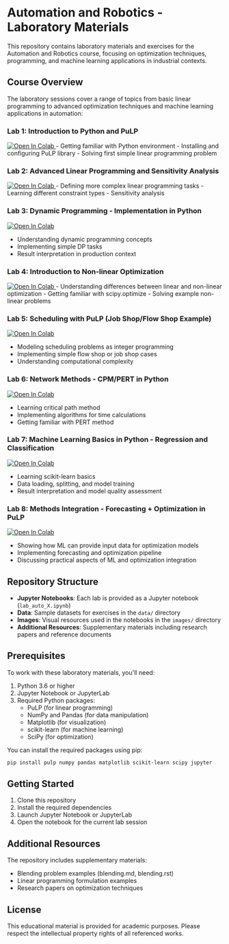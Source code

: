 # Automation and Robotics - Laboratory Materials

This repository contains laboratory materials and exercises for the Automation and Robotics course, focusing on optimization techniques, programming, and machine learning applications in industrial contexts.

## Course Overview

The laboratory sessions cover a range of topics from basic linear programming to advanced optimization techniques and machine learning applications in automation:

### Lab 1: Introduction to Python and PuLP
<a target="_blank" href="https://colab.research.google.com/github/AdoHaha/automation_robotics_lab/blob/master/lab_auto_1.ipynb">
  <img src="https://colab.research.google.com/assets/colab-badge.svg" alt="Open In Colab"/>
</a>
- Getting familiar with Python environment
- Installing and configuring PuLP library
- Solving first simple linear programming problem

### Lab 2: Advanced Linear Programming and Sensitivity Analysis
<a target="_blank" href="https://colab.research.google.com/github/AdoHaha/automation_robotics_lab/blob/master/lab_auto_2.ipynb">
  <img src="https://colab.research.google.com/assets/colab-badge.svg" alt="Open In Colab"/>
</a>
- Defining more complex linear programming tasks
- Learning different constraint types
- Sensitivity analysis

### Lab 3: Dynamic Programming - Implementation in Python

<a target="_blank" href="https://colab.research.google.com/github/AdoHaha/automation_robotics_lab/blob/master/lab_auto_3.ipynb">
  <img src="https://colab.research.google.com/assets/colab-badge.svg" alt="Open In Colab"/>
</a>

- Understanding dynamic programming concepts
- Implementing simple DP tasks
- Result interpretation in production context

### Lab 4: Introduction to Non-linear Optimization

<a target="_blank" href="https://colab.research.google.com/github/AdoHaha/automation_robotics_lab/blob/master/lab_auto_4.ipynb">
  <img src="https://colab.research.google.com/assets/colab-badge.svg" alt="Open In Colab"/>
</a>
- Understanding differences between linear and non-linear optimization
- Getting familiar with scipy.optimize
- Solving example non-linear problems

### Lab 5: Scheduling with PuLP (Job Shop/Flow Shop Example)

<a target="_blank" href="https://colab.research.google.com/github/AdoHaha/automation_robotics_lab/blob/master/lab_auto_5.ipynb">
  <img src="https://colab.research.google.com/assets/colab-badge.svg" alt="Open In Colab"/>
</a>

- Modeling scheduling problems as integer programming
- Implementing simple flow shop or job shop cases
- Understanding computational complexity

### Lab 6: Network Methods - CPM/PERT in Python

<a target="_blank" href="https://colab.research.google.com/github/AdoHaha/automation_robotics_lab/blob/master/lab_auto_6.ipynb">
  <img src="https://colab.research.google.com/assets/colab-badge.svg" alt="Open In Colab"/>
</a>

- Learning critical path method
- Implementing algorithms for time calculations
- Getting familiar with PERT method

### Lab 7: Machine Learning Basics in Python - Regression and Classification

<a target="_blank" href="https://colab.research.google.com/github/AdoHaha/automation_robotics_lab/blob/master/lab_auto_7.ipynb">
  <img src="https://colab.research.google.com/assets/colab-badge.svg" alt="Open In Colab"/>
</a>

- Learning scikit-learn basics
- Data loading, splitting, and model training
- Result interpretation and model quality assessment

### Lab 8: Methods Integration - Forecasting + Optimization in PuLP

<a target="_blank" href="https://colab.research.google.com/github/AdoHaha/automation_robotics_lab/blob/master/lab_auto_8.ipynb">
  <img src="https://colab.research.google.com/assets/colab-badge.svg" alt="Open In Colab"/>
</a>

- Showing how ML can provide input data for optimization models
- Implementing forecasting and optimization pipeline
- Discussing practical aspects of ML and optimization integration

## Repository Structure

- **Jupyter Notebooks**: Each lab is provided as a Jupyter notebook (`lab_auto_X.ipynb`)
- **Data**: Sample datasets for exercises in the `data/` directory
- **Images**: Visual resources used in the notebooks in the `images/` directory
- **Additional Resources**: Supplementary materials including research papers and reference documents

## Prerequisites

To work with these laboratory materials, you'll need:

1. Python 3.6 or higher
2. Jupyter Notebook or JupyterLab
3. Required Python packages:
   - PuLP (for linear programming)
   - NumPy and Pandas (for data manipulation)
   - Matplotlib (for visualization)
   - scikit-learn (for machine learning)
   - SciPy (for optimization)

You can install the required packages using pip:

```bash
pip install pulp numpy pandas matplotlib scikit-learn scipy jupyter
```

## Getting Started

1. Clone this repository
2. Install the required dependencies
3. Launch Jupyter Notebook or JupyterLab
4. Open the notebook for the current lab session

## Additional Resources

The repository includes supplementary materials:
- Blending problem examples (blending.md, blending.rst)
- Linear programming formulation examples
- Research papers on optimization techniques

## License

This educational material is provided for academic purposes. Please respect the intellectual property rights of all referenced works. 